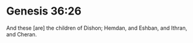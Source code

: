# Genesis 36:26

And these [are] the children of Dishon; Hemdan, and Eshban, and Ithran, and Cheran.